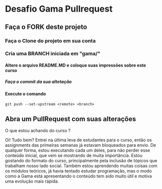 # Desafio Gama Pullrequest

## Faça o FORK deste projeto

### Faça o Clone do projeto em sua conta

### Cria uma BRANCH iniciada em "gama/"

#### Altere o arquivo README.MD e coloque suas impressões sobre este curso

##### Faça o commit da sua altetação

#### Execute o comando

`git push --set-upstream <remote> <branch>`

## Abra um PullRequest com suas alterações

O que estou achando do curso ?

Oi! Tudo bem? Entrei na última leva de estudantes para o curso, então os assignments das primeiras semanas já estavam bloqueados para envio. De qualquer forma, estou executando cada um deles, para não perder esse conteúdo inicial, que vem se mostrando de muita importância. Estou gostando do formato do curso, principalmente pela inclusão de tópicos que trabalham nosso lado social. Também estou aprendendo muitas coisas com os módulos teóricos, já havia tentado estudar programação, mas o modo como a Gama está apresentando o conteúdo tem sido muito útil e motiva uma evolução mais rápida.
